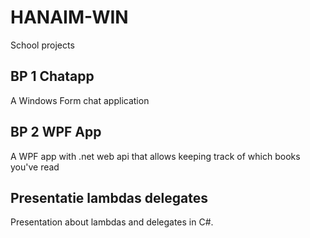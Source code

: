 # HANAIM-WIN

School projects

## BP 1 Chatapp

A Windows Form chat application

## BP 2 WPF App

A WPF app with .net web api that allows keeping track of which books you've read

## Presentatie lambdas delegates

Presentation about lambdas and delegates in C#.
